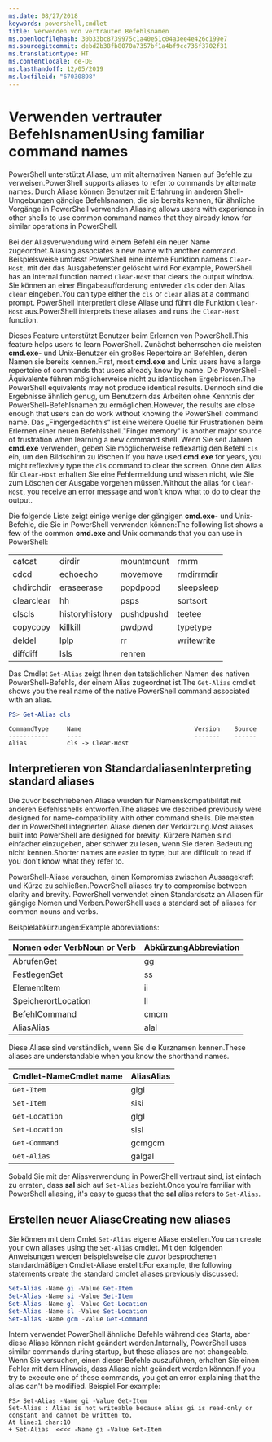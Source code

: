 ```yaml
---
ms.date: 08/27/2018
keywords: powershell,cmdlet
title: Verwenden von vertrauten Befehlsnamen
ms.openlocfilehash: 30b33bc8739975c1a40e51c04a3ee4e426c199e7
ms.sourcegitcommit: debd2b38fb8070a7357bf1a4bf9cc736f3702f31
ms.translationtype: HT
ms.contentlocale: de-DE
ms.lasthandoff: 12/05/2019
ms.locfileid: "67030898"
---
```

# <a name="using-familiar-command-names"></a><span data-ttu-id="980da-103">Verwenden vertrauter Befehlsnamen</span><span class="sxs-lookup"><span data-stu-id="980da-103">Using familiar command names</span></span>

<span data-ttu-id="980da-104">PowerShell unterstützt Aliase, um mit alternativen Namen auf Befehle zu verweisen.</span><span class="sxs-lookup"><span data-stu-id="980da-104">PowerShell supports aliases to refer to commands by alternate names.</span></span> <span data-ttu-id="980da-105">Durch Aliase können Benutzer mit Erfahrung in anderen Shell-Umgebungen gängige Befehlsnamen, die sie bereits kennen, für ähnliche Vorgänge in PowerShell verwenden.</span><span class="sxs-lookup"><span data-stu-id="980da-105">Aliasing allows users with experience in other shells to use common command names that they already know for similar operations in PowerShell.</span></span>

<span data-ttu-id="980da-106">Bei der Aliasverwendung wird einem Befehl ein neuer Name zugeordnet.</span><span class="sxs-lookup"><span data-stu-id="980da-106">Aliasing associates a new name with another command.</span></span> <span data-ttu-id="980da-107">Beispielsweise umfasst PowerShell eine interne Funktion namens `Clear-Host`, mit der das Ausgabefenster gelöscht wird.</span><span class="sxs-lookup"><span data-stu-id="980da-107">For example, PowerShell has an internal function named `Clear-Host` that clears the output window.</span></span> <span data-ttu-id="980da-108">Sie können an einer Eingabeaufforderung entweder `cls` oder den Alias `clear` eingeben.</span><span class="sxs-lookup"><span data-stu-id="980da-108">You can type either the `cls` or `clear` alias at a command prompt.</span></span> <span data-ttu-id="980da-109">PowerShell interpretiert diese Aliase und führt die Funktion `Clear-Host` aus.</span><span class="sxs-lookup"><span data-stu-id="980da-109">PowerShell interprets these aliases and runs the `Clear-Host` function.</span></span>

<span data-ttu-id="980da-110">Dieses Feature unterstützt Benutzer beim Erlernen von PowerShell.</span><span class="sxs-lookup"><span data-stu-id="980da-110">This feature helps users to learn PowerShell.</span></span> <span data-ttu-id="980da-111">Zunächst beherrschen die meisten **cmd.exe**- und Unix-Benutzer ein großes Repertoire an Befehlen, deren Namen sie bereits kennen.</span><span class="sxs-lookup"><span data-stu-id="980da-111">First, most **cmd.exe** and Unix users have a large repertoire of commands that users already know by name.</span></span> <span data-ttu-id="980da-112">Die PowerShell-Äquivalente führen möglicherweise nicht zu identischen Ergebnissen.</span><span class="sxs-lookup"><span data-stu-id="980da-112">The PowerShell equivalents may not produce identical results.</span></span> <span data-ttu-id="980da-113">Dennoch sind die Ergebnisse ähnlich genug, um Benutzern das Arbeiten ohne Kenntnis der PowerShell-Befehlsnamen zu ermöglichen.</span><span class="sxs-lookup"><span data-stu-id="980da-113">However, the results are close enough that users can do work without knowing the PowerShell command name.</span></span> <span data-ttu-id="980da-114">Das „Fingergedächtnis“ ist eine weitere Quelle für Frustrationen beim Erlernen einer neuen Befehlsshell.</span><span class="sxs-lookup"><span data-stu-id="980da-114">"Finger memory" is another major source of frustration when learning a new command shell.</span></span> <span data-ttu-id="980da-115">Wenn Sie seit Jahren **cmd.exe** verwenden, geben Sie möglicherweise reflexartig den Befehl `cls` ein, um den Bildschirm zu löschen.</span><span class="sxs-lookup"><span data-stu-id="980da-115">If you have used **cmd.exe** for years, you might reflexively type the `cls` command to clear the screen.</span></span> <span data-ttu-id="980da-116">Ohne den Alias für `Clear-Host` erhalten Sie eine Fehlermeldung und wissen nicht, wie Sie zum Löschen der Ausgabe vorgehen müssen.</span><span class="sxs-lookup"><span data-stu-id="980da-116">Without the alias for `Clear-Host`, you receive an error message and won't know what to do to clear the output.</span></span>

<span data-ttu-id="980da-117">Die folgende Liste zeigt einige wenige der gängigen **cmd.exe**- und Unix-Befehle, die Sie in PowerShell verwenden können:</span><span class="sxs-lookup"><span data-stu-id="980da-117">The following list shows a few of the common **cmd.exe** and Unix commands that you can use in PowerShell:</span></span>

|||||
|-|-|-|-|
|<span data-ttu-id="980da-118">cat</span><span class="sxs-lookup"><span data-stu-id="980da-118">cat</span></span>|<span data-ttu-id="980da-119">dir</span><span class="sxs-lookup"><span data-stu-id="980da-119">dir</span></span>|<span data-ttu-id="980da-120">mount</span><span class="sxs-lookup"><span data-stu-id="980da-120">mount</span></span>|<span data-ttu-id="980da-121">rm</span><span class="sxs-lookup"><span data-stu-id="980da-121">rm</span></span>|
|<span data-ttu-id="980da-122">cd</span><span class="sxs-lookup"><span data-stu-id="980da-122">cd</span></span>|<span data-ttu-id="980da-123">echo</span><span class="sxs-lookup"><span data-stu-id="980da-123">echo</span></span>|<span data-ttu-id="980da-124">move</span><span class="sxs-lookup"><span data-stu-id="980da-124">move</span></span>|<span data-ttu-id="980da-125">rmdir</span><span class="sxs-lookup"><span data-stu-id="980da-125">rmdir</span></span>|
|<span data-ttu-id="980da-126">chdir</span><span class="sxs-lookup"><span data-stu-id="980da-126">chdir</span></span>|<span data-ttu-id="980da-127">erase</span><span class="sxs-lookup"><span data-stu-id="980da-127">erase</span></span>|<span data-ttu-id="980da-128">popd</span><span class="sxs-lookup"><span data-stu-id="980da-128">popd</span></span>|<span data-ttu-id="980da-129">sleep</span><span class="sxs-lookup"><span data-stu-id="980da-129">sleep</span></span>|
|<span data-ttu-id="980da-130">clear</span><span class="sxs-lookup"><span data-stu-id="980da-130">clear</span></span>|<span data-ttu-id="980da-131">h</span><span class="sxs-lookup"><span data-stu-id="980da-131">h</span></span>|<span data-ttu-id="980da-132">ps</span><span class="sxs-lookup"><span data-stu-id="980da-132">ps</span></span>|<span data-ttu-id="980da-133">sort</span><span class="sxs-lookup"><span data-stu-id="980da-133">sort</span></span>|
|<span data-ttu-id="980da-134">cls</span><span class="sxs-lookup"><span data-stu-id="980da-134">cls</span></span>|<span data-ttu-id="980da-135">history</span><span class="sxs-lookup"><span data-stu-id="980da-135">history</span></span>|<span data-ttu-id="980da-136">pushd</span><span class="sxs-lookup"><span data-stu-id="980da-136">pushd</span></span>|<span data-ttu-id="980da-137">tee</span><span class="sxs-lookup"><span data-stu-id="980da-137">tee</span></span>|
|<span data-ttu-id="980da-138">copy</span><span class="sxs-lookup"><span data-stu-id="980da-138">copy</span></span>|<span data-ttu-id="980da-139">kill</span><span class="sxs-lookup"><span data-stu-id="980da-139">kill</span></span>|<span data-ttu-id="980da-140">pwd</span><span class="sxs-lookup"><span data-stu-id="980da-140">pwd</span></span>|<span data-ttu-id="980da-141">type</span><span class="sxs-lookup"><span data-stu-id="980da-141">type</span></span>|
|<span data-ttu-id="980da-142">del</span><span class="sxs-lookup"><span data-stu-id="980da-142">del</span></span>|<span data-ttu-id="980da-143">lp</span><span class="sxs-lookup"><span data-stu-id="980da-143">lp</span></span>|<span data-ttu-id="980da-144">r</span><span class="sxs-lookup"><span data-stu-id="980da-144">r</span></span>|<span data-ttu-id="980da-145">write</span><span class="sxs-lookup"><span data-stu-id="980da-145">write</span></span>|
|<span data-ttu-id="980da-146">diff</span><span class="sxs-lookup"><span data-stu-id="980da-146">diff</span></span>|<span data-ttu-id="980da-147">ls</span><span class="sxs-lookup"><span data-stu-id="980da-147">ls</span></span>|<span data-ttu-id="980da-148">ren</span><span class="sxs-lookup"><span data-stu-id="980da-148">ren</span></span>||

<span data-ttu-id="980da-149">Das Cmdlet `Get-Alias` zeigt Ihnen den tatsächlichen Namen des nativen PowerShell-Befehls, der einem Alias zugeordnet ist.</span><span class="sxs-lookup"><span data-stu-id="980da-149">The `Get-Alias` cmdlet shows you the real name of the native PowerShell command associated with an alias.</span></span>

```powershell
PS> Get-Alias cls
```

```Output
CommandType     Name                               Version    Source
-----------     ----                               -------    ------
Alias           cls -> Clear-Host
```

## <a name="interpreting-standard-aliases"></a><span data-ttu-id="980da-150">Interpretieren von Standardaliasen</span><span class="sxs-lookup"><span data-stu-id="980da-150">Interpreting standard aliases</span></span>

<span data-ttu-id="980da-151">Die zuvor beschriebenen Aliase wurden für Namenskompatibilität mit anderen Befehlsshells entworfen.</span><span class="sxs-lookup"><span data-stu-id="980da-151">The aliases we described previously were designed for name-compatibility with other command shells.</span></span>
<span data-ttu-id="980da-152">Die meisten der in PowerShell integrierten Aliase dienen der Verkürzung.</span><span class="sxs-lookup"><span data-stu-id="980da-152">Most aliases built into PowerShell are designed for brevity.</span></span> <span data-ttu-id="980da-153">Kürzere Namen sind einfacher einzugeben, aber schwer zu lesen, wenn Sie deren Bedeutung nicht kennen.</span><span class="sxs-lookup"><span data-stu-id="980da-153">Shorter names are easier to type, but are difficult to read if you don't know what they refer to.</span></span>

<span data-ttu-id="980da-154">PowerShell-Aliase versuchen, einen Kompromiss zwischen Aussagekraft und Kürze zu schließen.</span><span class="sxs-lookup"><span data-stu-id="980da-154">PowerShell aliases try to compromise between clarity and brevity.</span></span> <span data-ttu-id="980da-155">PowerShell verwendet einen Standardsatz an Aliasen für gängige Nomen und Verben.</span><span class="sxs-lookup"><span data-stu-id="980da-155">PowerShell uses a standard set of aliases for common nouns and verbs.</span></span>

<span data-ttu-id="980da-156">Beispielabkürzungen:</span><span class="sxs-lookup"><span data-stu-id="980da-156">Example abbreviations:</span></span>

| <span data-ttu-id="980da-157">Nomen oder Verb</span><span class="sxs-lookup"><span data-stu-id="980da-157">Noun or Verb</span></span> | <span data-ttu-id="980da-158">Abkürzung</span><span class="sxs-lookup"><span data-stu-id="980da-158">Abbreviation</span></span> |
|--------------|--------------|
| <span data-ttu-id="980da-159">Abrufen</span><span class="sxs-lookup"><span data-stu-id="980da-159">Get</span></span>          | <span data-ttu-id="980da-160">g</span><span class="sxs-lookup"><span data-stu-id="980da-160">g</span></span>            |
| <span data-ttu-id="980da-161">Festlegen</span><span class="sxs-lookup"><span data-stu-id="980da-161">Set</span></span>          | <span data-ttu-id="980da-162">s</span><span class="sxs-lookup"><span data-stu-id="980da-162">s</span></span>            |
| <span data-ttu-id="980da-163">Element</span><span class="sxs-lookup"><span data-stu-id="980da-163">Item</span></span>         | <span data-ttu-id="980da-164">i</span><span class="sxs-lookup"><span data-stu-id="980da-164">i</span></span>            |
| <span data-ttu-id="980da-165">Speicherort</span><span class="sxs-lookup"><span data-stu-id="980da-165">Location</span></span>     | <span data-ttu-id="980da-166">l</span><span class="sxs-lookup"><span data-stu-id="980da-166">l</span></span>            |
| <span data-ttu-id="980da-167">Befehl</span><span class="sxs-lookup"><span data-stu-id="980da-167">Command</span></span>      | <span data-ttu-id="980da-168">cm</span><span class="sxs-lookup"><span data-stu-id="980da-168">cm</span></span>           |
| <span data-ttu-id="980da-169">Alias</span><span class="sxs-lookup"><span data-stu-id="980da-169">Alias</span></span>        | <span data-ttu-id="980da-170">al</span><span class="sxs-lookup"><span data-stu-id="980da-170">al</span></span>           |

<span data-ttu-id="980da-171">Diese Aliase sind verständlich, wenn Sie die Kurznamen kennen.</span><span class="sxs-lookup"><span data-stu-id="980da-171">These aliases are understandable when you know the shorthand names.</span></span>

| <span data-ttu-id="980da-172">Cmdlet-Name</span><span class="sxs-lookup"><span data-stu-id="980da-172">Cmdlet name</span></span>    | <span data-ttu-id="980da-173">Alias</span><span class="sxs-lookup"><span data-stu-id="980da-173">Alias</span></span> |
|----------------|-------|
| `Get-Item`     | <span data-ttu-id="980da-174">gi</span><span class="sxs-lookup"><span data-stu-id="980da-174">gi</span></span>    |
| `Set-Item`     | <span data-ttu-id="980da-175">si</span><span class="sxs-lookup"><span data-stu-id="980da-175">si</span></span>    |
| `Get-Location` | <span data-ttu-id="980da-176">gl</span><span class="sxs-lookup"><span data-stu-id="980da-176">gl</span></span>    |
| `Set-Location` | <span data-ttu-id="980da-177">sl</span><span class="sxs-lookup"><span data-stu-id="980da-177">sl</span></span>    |
| `Get-Command`  | <span data-ttu-id="980da-178">gcm</span><span class="sxs-lookup"><span data-stu-id="980da-178">gcm</span></span>   |
| `Get-Alias`    | <span data-ttu-id="980da-179">gal</span><span class="sxs-lookup"><span data-stu-id="980da-179">gal</span></span>   |

<span data-ttu-id="980da-180">Sobald Sie mit der Aliasverwendung in PowerShell vertraut sind, ist einfach zu erraten, dass **sal** sich auf `Set-Alias` bezieht.</span><span class="sxs-lookup"><span data-stu-id="980da-180">Once you're familiar with PowerShell aliasing, it's easy to guess that the **sal** alias refers to `Set-Alias`.</span></span>

## <a name="creating-new-aliases"></a><span data-ttu-id="980da-181">Erstellen neuer Aliase</span><span class="sxs-lookup"><span data-stu-id="980da-181">Creating new aliases</span></span>

<span data-ttu-id="980da-182">Sie können mit dem Cmlet `Set-Alias` eigene Aliase erstellen.</span><span class="sxs-lookup"><span data-stu-id="980da-182">You can create your own aliases using the `Set-Alias` cmdlet.</span></span> <span data-ttu-id="980da-183">Mit den folgenden Anweisungen werden beispielsweise die zuvor besprochenen standardmäßigen Cmdlet-Aliase erstellt:</span><span class="sxs-lookup"><span data-stu-id="980da-183">For example, the following statements create the standard cmdlet aliases previously discussed:</span></span>

```powershell
Set-Alias -Name gi -Value Get-Item
Set-Alias -Name si -Value Set-Item
Set-Alias -Name gl -Value Get-Location
Set-Alias -Name sl -Value Set-Location
Set-Alias -Name gcm -Value Get-Command
```

<span data-ttu-id="980da-184">Intern verwendet PowerShell ähnliche Befehle während des Starts, aber diese Aliase können nicht geändert werden.</span><span class="sxs-lookup"><span data-stu-id="980da-184">Internally, PowerShell uses similar commands during startup, but these aliases are not changeable.</span></span>
<span data-ttu-id="980da-185">Wenn Sie versuchen, einen dieser Befehle auszuführen, erhalten Sie einen Fehler mit dem Hinweis, dass Aliase nicht geändert werden können.</span><span class="sxs-lookup"><span data-stu-id="980da-185">If you try to execute one of these commands, you get an error explaining that the alias can't be modified.</span></span> <span data-ttu-id="980da-186">Beispiel:</span><span class="sxs-lookup"><span data-stu-id="980da-186">For example:</span></span>

```
PS> Set-Alias -Name gi -Value Get-Item
Set-Alias : Alias is not writeable because alias gi is read-only or constant and cannot be written to.
At line:1 char:10
+ Set-Alias  <<<< -Name gi -Value Get-Item
```
